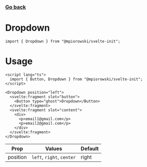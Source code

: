 ### [Go back](https://github.com/mpiorowski/svelte-init#components)

# Dropdown

```
import { Dropdown } from "@mpiorowski/svelte-init";
```

# Usage

```
<script lang="ts">
  import { Button, Dropdown } from "@mpiorowski/svelte-init";
</script>

<Dropdown position="left">
  <svelte:fragment slot="button">
    <Button type="ghost">Dropdown</Button>
  </svelte:fragment>
  <svelte:fragment slot="content">
    <div>
      <p>email1@gmail.com</p>
      <p>email2@gmail.com</p>
    </div>
  </svelte:fragment>
</Dropdown>
```

| Prop     | Values                    | Default |
| -------- | ------------------------- | ------- |
| position | `left`, `right`, `center` | right   |
